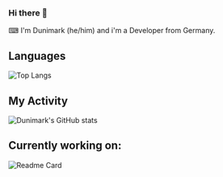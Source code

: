 ### Hi there 👋

⌨ I'm Dunimark (he/him) and i'm a Developer from Germany. 

## Languages

![Top Langs](https://github-readme-stats.vercel.app/api/top-langs/?username=dunimark&langs_count=8&layout=compact&hide_title=true&theme=github_dark)

## My Activity
![Dunimark's GitHub stats](https://github-readme-stats.vercel.app/api?username=dunimark&count_private=true&show_icons=true&theme=github_dark)

## Currently working on:
![Readme Card](https://github-readme-stats.vercel.app/api/pin/?username=dunimark&repo=admintools&theme=github_dark&show_owner=true)

<!--Mainly I write my programs in C#. 

Some projects are also done with Python, Java or C++.

🔭 I’m currently working on [wsusworkgroup](https://github.com/dunimark/wsusworkgroup)

**Dunimark/Dunimark** is a ✨ _special_ ✨ repository because its `README.md` (this file) appears on your GitHub profile.

Here are some ideas to get you started:

- 🔭 I’m currently working on ...
- 🌱 I’m currently learning ...
- 👯 I’m looking to collaborate on ...
- 🤔 I’m looking for help with ...
- 💬 Ask me about ...
- 📫 How to reach me: ...
- 😄 Pronouns: ...
- ⚡ Fun fact: ...
-->
